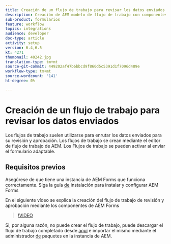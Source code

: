 ```yaml
---
title: Creación de un flujo de trabajo para revisar los datos enviados
description: Creación de AEM modelo de flujo de trabajo con componentes de flujo de trabajo de AEM Forms para revisar los datos enviados.
sub-product: formularios
feature: workflow
topics: integrations
audience: developer
doc-type: article
activity: setup
version: 6.4,6.5
kt: 4271
thumbnail: 40242.jpg
translation-type: tm+mt
source-git-commit: 449202af47b6bbcd9f860d5c5391d1f7096d489e
workflow-type: tm+mt
source-wordcount: '141'
ht-degree: 0%

---
```



# Creación de un flujo de trabajo para revisar los datos enviados

Los flujos de trabajo suelen utilizarse para enrutar los datos enviados para su revisión y aprobación. Los flujos de trabajo se crean mediante el editor de flujo de trabajo de AEM. Los Flujos de trabajo se pueden activar al enviar el formulario adaptable.

## Requisitos previos

Asegúrese de que tiene una instancia de AEM Forms que funciona correctamente. Siga la guía [de](https://docs.adobe.com/content/help/en/experience-manager-65/forms/install-aem-forms/osgi-installation/installing-configuring-aem-forms-osgi.html) instalación para instalar y configurar AEM Forms

En el siguiente vídeo se explica la creación del flujo de trabajo de revisión y aprobación mediante los componentes de AEM Forms
>[!VIDEO](https://video.tv.adobe.com/v/40242/?quality=9&learn=on)


Si, por alguna razón, no puede crear el flujo de trabajo, puede descargar el flujo de trabajo completado desde [aquí](assets/review-submitted-data-workflow.zip) e importar el mismo mediante el administrador [de](http://localhost:4502/crx/packmgr/index.jsp) paquetes en la instancia de AEM.



